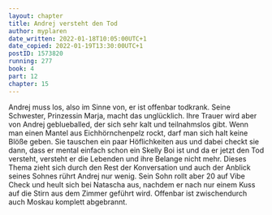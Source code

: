 ```yaml
---
layout: chapter
title: Andrej versteht den Tod
author: myplaren
date_written: 2022-01-18T10:05:00UTC+1
date_copied: 2022-01-19T13:30:00UTC+1
postID: 1573820
running: 277
book: 4
part: 12
chapter: 15
---
```

Andrej muss los, also im Sinne von, er ist offenbar todkrank. Seine Schwester, Prinzessin Marja, macht das unglücklich. Ihre Trauer wird aber von Andrej geblueballed, der sich sehr kalt und teilnahmslos gibt. Wenn man einen Mantel aus Eichhörnchenpelz rockt, darf man sich halt keine Blöße geben. Sie tauschen ein paar Höflichkeiten aus und dabei checkt sie dann, dass er mental einfach schon ein Skelly Boi ist und da er jetzt den Tod versteht, versteht er die Lebenden und ihre Belange nicht mehr. Dieses Thema zieht sich durch den Rest der Konversation und auch der Anblick seines Sohnes rührt Andrej nur wenig. Sein Sohn rollt aber 20 auf Vibe Check und heult sich bei Natascha aus, nachdem er nach nur einem Kuss auf die Stirn aus dem Zimmer geführt wird. Offenbar ist zwischendurch auch Moskau komplett abgebrannt.